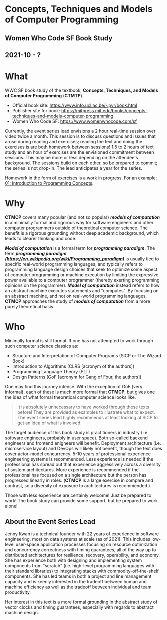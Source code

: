 # Concepts, Techniques and Models of Computer Programming
## Women Who Code SF Book Study
## 2021-10 - ?

# What
WWC SF book study of the textbook, __Concepts, Techniques, and Models of Computer Programming__ (__CTMTP__).
- Official book site: https://www.info.ucl.ac.be/~pvr/book.html
- Publisher site for book: https://mitpress.mit.edu/books/concepts-techniques-and-models-computer-programming
- Women Who Code SF: https://www.womenwhocode.com/sf

Currently, the event series lead envisions a 2 hour real-time session over video twice a month. This session is to discuss questions and issues that arose during reading and exercises; reading the text and doing the exercises is are both homework between sessions! 1.5 to 2 hours of text study and an hour of exercises are the envisioned commitment between sessions. This may be more or less depending on the attendee's background. The sessions build on each other, so be prepared to commit; the series is not drop-in. The lead anticipates a year for the series.

Homework in the form of exercises is a work in progress. For an example: [01: Introduction to Programming Concepts](./01_introduction_to_programming_concepts.md).

# Why
__CTMCP__ covers many popular (and not so popular) ___models of computation___ in a minimally formal and rigorous way for software engineers and other computer programmers outside of theoretical computer science. The benefit is a rigorous grounding without deep academic background, which leads to clearer thinking and code.

___Model of computation___ is a formal term for ___programming paradigm___. The term ___programming paradigm (https://en.wikipedia.org/wiki/Programming_paradigm)___ is usually tied to specific real-world programming languages, and typically refers to programming language design choices that seek to optimize some aspect of computer programming or machine execution by limiting the expressive power available to a computer programmer (thereby exerting programming opinions on the programmer).  ___Model of computation___ instead refers to how an abstract machine executes statements and "computes". By focusing on an abstract machine, and not on real-world programming languages, __CTMCP__ approaches the study of ___models of computation___ from a more purely theoretical basis.

# Who
Minimally formal is still formal. If one has not attempted to work through such computer science classics as:
- Structure and Interpretation of Computer Programs (SICP or The Wizard Book)
- Introduction to Algorithms (CLRS [acronym of the authors])
- Programming Language Theory (PLT)
- Design Patterns (GoF [acronym for Gang of Four, the authors])

One may find this journey intense. With the exception of GoF (very informal), each of these is much more formal that __CTMCP__, but gives one the idea of what formal theoretical computer science looks like.

> It is absolutely unnecessary to have worked through these texts before! They are provided as examples to illustrate what to expect. The event series lead highly recommends at least looking at SICP to get an idea of what is involved.

The target audience of this book study is practitioners in industry (i.e. software engineers, probably in user space). Both so-called backend engineers and frontend enigneers will benefit. Deployment architecture (i.e. microservice layout) and DevOps will likely not benefit, though the text does cover actor-model concurrency. 5-10 years of professional experience engineering systems is recommended. Less experience is needed if the professional has spread out that experience aggressively across a diversity of system architectures. More experience is recommended if the professional has focused on a single architecture but the person has progressed linearly in roles. (__CTMCP__ is a large exercise in compare and contrast, so a diversity of exposure to architectures is recommended.)

Those with less experience are certainly welcome! Just be prepared to work! The book study can provide some support, but be prepared to work alone!

## About the Event Series Lead
Jenny Kwan is a technical founder with 22 years of experience in software engineering, most on data systems at scale (as of 2021). This includes low-level user-space application processes focusing on resource optimization and concurrency correctness with timing guarantees, all of the way up to distributed architectures for resilience, recovery, operability, and economy. She has experience both with designing and implementing system components from "scratch" (i.e. high-level programming languages with their standard libraries) to integrating stacks with commodity-off-the-shelf components. She has led teams in both a project and line management capacity and is keenly interested in the tradeoff between human and machine efficiency as well as the tradeoff between individual and team productivity.

Her interest in this text is a more formal grounding in the abstract study of vector clocks and timing guarantees, especially with regards to abstract machine design.
